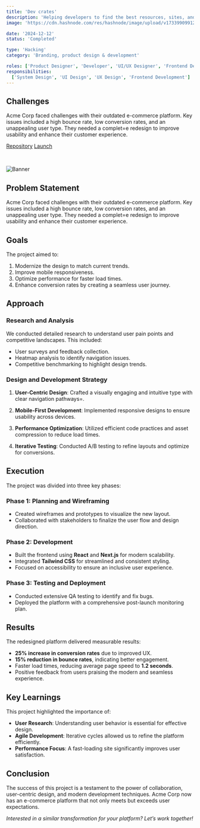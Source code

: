 ```yaml
---
title: 'Dev crates'
description: 'Helping developers to find the best resources, sites, and tools to build their projects. Also featuring a curated list of the best resources for developers to learn and grow'
image: 'https://cdn.hashnode.com/res/hashnode/image/upload/v1733990991229/49886a53-896d-4b9c-9146-dad03454f1dd.png'

date: '2024-12-12'
status: 'Completed'

type: 'Hacking'
category: 'Branding, product design & development'

roles: ['Product Designer', 'Developer', 'UI/UX Designer', 'Frontend Developer']
responsibilities:
  ['System Design', 'UI Design', 'UX Design', 'Frontend Development']
---
```


## Challenges

Acme Corp faced challenges with their outdated e-commerce platform. Key issues included a high bounce rate, low conversion rates, and an unappealing user type. They needed a complet=e redesign to improve usability and enhance their customer experience.

[Repository](https://github.com/weecraft/boola?ref=nyomansunima)
[Launch](https://marketplace.visualstudio.com/items?itemName=nyomansunima.boola)

<br/>

![Banner](https://cdn.hashnode.com/res/hashnode/image/upload/v1732079951931/3ac2d9b4-d790-4b31-8855-4f6a909811b2.png)

## Problem Statement

Acme Corp faced challenges with their outdated e-commerce platform. Key issues included a high bounce rate, low conversion rates, and an unappealing user type. They needed a complet=e redesign to improve usability and enhance their customer experience.

## Goals

The project aimed to:

1. Modernize the design to match current trends.
2. Improve mobile responsiveness.
3. Optimize performance for faster load times.
4. Enhance conversion rates by creating a seamless user journey.

## Approach

### Research and Analysis

We conducted detailed research to understand user pain points and competitive landscapes. This included:

- User surveys and feedback collection.
- Heatmap analysis to identify navigation issues.
- Competitive benchmarking to highlight design trends.

### Design and Development Strategy

1. **User-Centric Design**:
   Crafted a visually engaging and intuitive type with clear navigation pathways=.

2. **Mobile-First Development**:
   Implemented responsive designs to ensure usability across devices.

3. **Performance Optimization**:
   Utilized efficient code practices and asset compression to reduce load times.

4. **Iterative Testing**:
   Conducted A/B testing to refine layouts and optimize for conversions.

## Execution

The project was divided into three key phases:

### Phase 1: Planning and Wireframing

- Created wireframes and prototypes to visualize the new layout.
- Collaborated with stakeholders to finalize the user flow and design direction.

### Phase 2: Development

- Built the frontend using **React** and **Next.js** for modern scalability.
- Integrated **Tailwind CSS** for streamlined and consistent styling.
- Focused on accessibility to ensure an inclusive user experience.

### Phase 3: Testing and Deployment

- Conducted extensive QA testing to identify and fix bugs.
- Deployed the platform with a comprehensive post-launch monitoring plan.

## Results

The redesigned platform delivered measurable results:

- **25% increase in conversion rates** due to improved UX.
- **15% reduction in bounce rates**, indicating better engagement.
- Faster load times, reducing average page speed to **1.2 seconds**.
- Positive feedback from users praising the modern and seamless experience.

## Key Learnings

This project highlighted the importance of:

- **User Research**: Understanding user behavior is essential for effective design.
- **Agile Development**: Iterative cycles allowed us to refine the platform efficiently.
- **Performance Focus**: A fast-loading site significantly improves user satisfaction.

## Conclusion

The success of this project is a testament to the power of collaboration, user-centric design, and modern development techniques. Acme Corp now has an e-commerce platform that not only meets but exceeds user expectations.

_Interested in a similar transformation for your platform? Let’s work together!_
